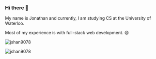 ### Hi there 👋

My name is Jonathan and currently, I am studying CS at the University of Waterloo. 

Most of my experience is with full-stack web development. 😄
<!--
**jshan9078/jshan9078** is a ✨ _special_ ✨ repository because its `README.md` (this file) appears on your GitHub profile.

Here are some ideas to get you started:

- 🔭 I’m currently working on ...
- 🌱 I’m currently learning ...
- 👯 I’m looking to collaborate on ...
- 🤔 I’m looking for help with ...
- 💬 Ask me about ...
- 📫 How to reach me: ...
- 😄 Pronouns: ...
- ⚡ Fun fact: ...
-->


<p > <img src="https://komarev.com/ghpvc/?username=jshan9078&label=Profile%20views&color=0e75b6&style=flat" alt="jshan9078" /> </p>
<p><img  src="https://github-readme-stats.vercel.app/api/top-langs?username=jshan9078&show_icons=true&locale=en&layout=compact" alt="jshan9078" /></p>
